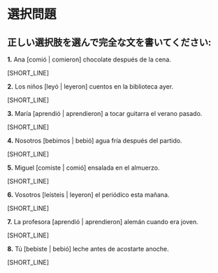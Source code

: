 # 選択問題

## 正しい選択肢を選んで完全な文を書いてください:

**1.** Ana [comió | comieron] chocolate después de la cena.

[SHORT_LINE]

**2.** Los niños [leyó | leyeron] cuentos en la biblioteca ayer.

[SHORT_LINE]

**3.** María [aprendió | aprendieron] a tocar guitarra el verano pasado.

[SHORT_LINE]

**4.** Nosotros [bebimos | bebió] agua fría después del partido.

[SHORT_LINE]

**5.** Miguel [comiste | comió] ensalada en el almuerzo.

[SHORT_LINE]

**6.** Vosotros [leísteis | leyeron] el periódico esta mañana.

[SHORT_LINE]

**7.** La profesora [aprendió | aprendieron] alemán cuando era joven.

[SHORT_LINE]

**8.** Tú [bebiste | bebió] leche antes de acostarte anoche.

[SHORT_LINE]